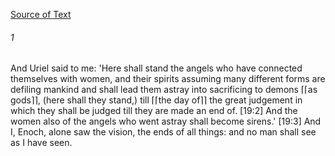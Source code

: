 [Source of Text](https://github.com/scrollmapper/bible_databases_deuterocanonical)

###### 1
And Uriel said to me: 'Here shall stand the angels who have connected themselves with women, and their spirits assuming many different forms are defiling mankind and shall lead them astray into sacrificing to demons ⌈⌈as gods⌉⌉, (here shall they stand,) till ⌈⌈the day of⌉⌉ the great judgement in which they shall be judged till they are made an end of. [19:2] And the women also of the angels who went astray shall become sirens.' [19:3] And I, Enoch, alone saw the vision, the ends of all things: and no man shall see as I have seen.